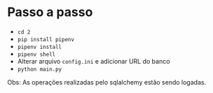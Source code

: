 # Passo a passo

 - `cd 2`
 - `pip install pipenv`
 - `pipenv install`
 - `pipenv shell`
 - Alterar arquivo `config.ini` e adicionar URL do banco
 - `python main.py`

Obs: As operações realizadas pelo sqlalchemy estão sendo logadas.
